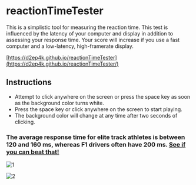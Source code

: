 # reactionTimeTester
This is a simplistic tool for measuring the reaction time.
This test is influenced by the latency of your computer and display in addition to assessing your response time. Your score will increase if you use a fast computer and a low-latency, high-framerate display.

[https://d2ep4k.github.io/reactionTimeTester](https://d2ep4k.github.io/reactionTimeTester/)
  
## Instructions
- Attempt to click anywhere on the screen or press the space key as soon as the background color turns white.
- Press the space key or click anywhere on the screen to start playing.
- The background color will change at any time after two seconds of clicking.

### The average response time for elite track athletes is between 120 and 160 ms, whereas F1 drivers often have 200 ms. [See if you can beat that!](https://d2ep4k.github.io/reactionTimeTester/)

![1](https://github.com/d2ep4k/reactionTimeTester/assets/143197927/26eb5ce0-de47-42dc-94ce-1f565b7c663c)

![2](https://github.com/d2ep4k/reactionTimeTester/assets/143197927/aa2bfe79-2352-4be0-af3b-b3628fb788ee)
